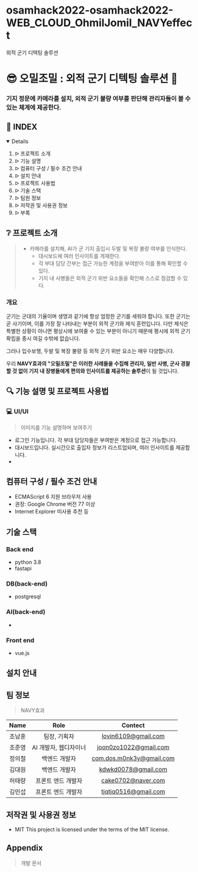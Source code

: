 # osamhack2022-osamhack2022-WEB_CLOUD_OhmilJomil_NAVYeffect
외적 군기 디텍팅 솔루션
# :sunglasses: 오밀조밀 : 외적 군기 디텍팅 솔루션 :whale:

### 기지 정문에 카메라를 설치, 외적 군기 불량 여부를 판단해 관리자들이 볼 수 있는 체계에 제공한다.


## :pencil: INDEX
<details open="open">
  <ol>
    <li> ᐅ 프로젝트 소개</li>
    <li> ᐅ 기능 설명</li>
    <li> ᐅ 컴퓨터 구성 / 필수 조건 안내</li>
    <li> ᐅ 설치 안내</li>
    <li> ᐅ 프로젝트 사용법</li>
    <li> ᐅ 기술 스택</li>
    <li> ᐅ 팀원 정보</li>
    <li> ᐅ 저작권 및 사용권 정보</li>
    <li> ᐅ 부록</li>
  </ol>
</details>

## :grey_question: 프로젝트 소개
> + 카메라를 설치해, AI가 군 기지 출입시 두발 및 복장 불량 여부를 인식한다.
>    + 대시보드에 여러 인사이트를 게재한다.
>    + 각 부대 담당 간부는 접근 가능한 계정을 부여받아 이를 통해 확인할 수 있다.
>    + 기지 내 사병들은 외적 군기 위반 요소들을 확인해 스스로 점검할 수 있다.

### 개요
군기는 군대의 기율이며 생명과 같기에 항상 엄정한 군기를 세워야 합니다. 또한 군기는 곧 사기이며, 이를 가장 잘 나타내는 부분이 외적 군기와 제식 훈련입니다. 다만 제식은 특별한 상황이 아니면 평상시에 보여줄 수 있는 부분이 아니기 때문에 평시에 외적 군기 확립을 중시 여길 수밖에 없습니다.

그러나 입수보행, 두발 및 복장 불량 등 외적 군기 위반 요소는 매우 다양합니다.

우리 **NAVY효과의 "오밀조밀"은 이러한 사례들을 수집해 관리자, 일반 사병, 군사 경찰 할 것 없이 기지 내 장병들에게 편의와 인사이트를 제공하는 솔루션**이 될 것입니다.

## :mag: 기능 설명 및 프로젝트 사용법
### :computer: UI/UI
> 이미지를 기능 설명하며 보여주기
 + 로그인 기능입니다. 각 부대 담당자들은 부여받은 계정으로 접근 가능합니다.
 + 대시보드입니다. 실시간으로 출입자 정보가 리스트업되며, 여러 인사이트를 제공합니다.
 + 

## 컴퓨터 구성 / 필수 조건 안내
 + ECMAScript 6 지원 브라우저 사용
 + 권장: Google Chrome 버전 77 이상
 + Internet Explorer 미사용 추천 등

## 기술 스택
### Back end
 + python 3.8
 + fastapi

### DB(back-end)
 + postgresql

### AI(back-end)
 + 

### Front end
 + vue.js

## 설치 안내

## 팀 정보
> NAVY효과

| Name | Role | Contect |   
|:---:|:---:|:---:| 
|조남훈| 팀장, 기획자 | lovin6109@gmail.com |   
|조준영| AI 개발자, 웹디자이너 | joon0zo1022@gmail.com |
|정의철| 백엔드 개발자 | com.dos.m0nk3y@gmail.com |
|김대원| 백엔드 개발자 | kdwkd0078@gmail.com |   
|허태량| 프론트 엔드 개발자 | cake0702@naver.com |   
|김민섭| 프론트 엔드 개발자 | tjqtjq0516@gmail.com |

## 저작권 및 사용권 정보
 + MIT
This project is licensed under the terms of the MIT license.

## Appendix
> 개발 문서 
